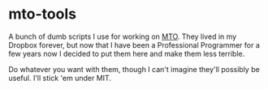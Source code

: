 # mto-tools

A bunch of dumb scripts I use for working on [MTO](https://mtosmt.org). They
lived in my Dropbox forever, but now that I have been a Professional
Programmer for a few years now I decided to put them here and make them less
terrible.

Do whatever you want with them, though I can't imagine they'll possibly be
useful. I'll stick 'em under MIT.
